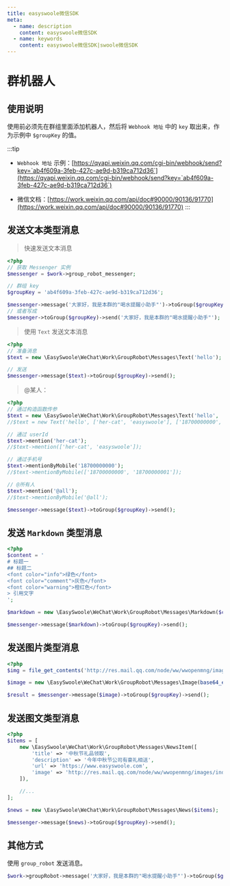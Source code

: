 ```yaml
---
title: easyswoole微信SDK
meta:
  - name: description
    content: easyswoole微信SDK
  - name: keywords
    content: easyswoole微信SDK|swoole微信SDK
---
```


# 群机器人

## 使用说明

使用前必须先在群组里面添加机器人，然后将 `Webhook 地址` 中的 `key` 取出来，作为示例中 `$groupKey` 的值。

:::tip
- `Webhook 地址` 示例：[https://qyapi.weixin.qq.com/cgi-bin/webhook/send?key=`ab4f609a-3feb-427c-ae9d-b319ca712d36`](https://qyapi.weixin.qq.com/cgi-bin/webhook/send?key=`ab4f609a-3feb-427c-ae9d-b319ca712d36`)

- 微信文档：[https://work.weixin.qq.com/api/doc#90000/90136/91770](https://work.weixin.qq.com/api/doc#90000/90136/91770)
:::

## 发送文本类型消息

> 快速发送文本消息

```php
<?php
// 获取 Messenger 实例
$messenger = $work->group_robot_messenger;

// 群组 key
$groupKey = 'ab4f609a-3feb-427c-ae9d-b319ca712d36';

$messenger->message('大家好，我是本群的"喝水提醒小助手"')->toGroup($groupKey)->send();
// 或者写成
$messenger->toGroup($groupKey)->send('大家好，我是本群的"喝水提醒小助手"');
```

> 使用 `Text` 发送文本消息

```php
<?php
// 准备消息
$text = new \EasySwoole\WeChat\Work\GroupRobot\Messages\Text('hello');

// 发送
$messenger->message($text)->toGroup($groupKey)->send();
```

> @某人：

```php
<?php
// 通过构造函数传参
$text = new \EasySwoole\WeChat\Work\GroupRobot\Messages\Text('hello', 'her-cat', '18700000000');
//$text = new Text('hello', ['her-cat', 'easyswoole'], ['18700000000', '18700000001']);

// 通过 userId
$text->mention('her-cat');
//$text->mention(['her-cat', 'easyswoole']);

// 通过手机号
$text->mentionByMobile('18700000000');
//$text->mentionByMobile(['18700000000', '18700000001']);

// @所有人
$text->mention('@all');
//$text->mentionByMobile('@all');

$messenger->message($text)->toGroup($groupKey)->send();
```

## 发送 `Markdown` 类型消息

```php
<?php
$content = '
# 标题一
## 标题二
<font color="info">绿色</font>
<font color="comment">灰色</font>
<font color="warning">橙红色</font>
> 引用文字
';

$markdown = new \EasySwoole\WeChat\Work\GroupRobot\Messages\Markdown($content);

$messenger->message($markdown)->toGroup($groupKey)->send();
```

## 发送图片类型消息

```php
<?php
$img = file_get_contents('http://res.mail.qq.com/node/ww/wwopenmng/images/independent/doc/test_pic_msg1.png');

$image = new \EasySwoole\WeChat\Work\GroupRobot\Messages\Image(base64_encode($img), md5($img));

$result = $messenger->message($image)->toGroup($groupKey)->send();
```

## 发送图文类型消息

```php
<?php
$items = [
    new \EasySwoole\WeChat\Work\GroupRobot\Messages\NewsItem([
        'title' => '中秋节礼品领取',
        'description' => '今年中秋节公司有豪礼相送',
        'url' => 'https://www.easyswoole.com',
        'image' => 'http://res.mail.qq.com/node/ww/wwopenmng/images/independent/doc/test_pic_msg1.png',
    ]),

    //...
];

$news = new \EasySwoole\WeChat\Work\GroupRobot\Messages\News($items);

$messenger->message($news)->toGroup($groupKey)->send();
```

## 其他方式

使用 `group_robot` 发送消息。

```php
$work->groupRobot->message('大家好，我是本群的"喝水提醒小助手"')->toGroup($groupKey)->send();
```